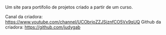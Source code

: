 Um site para portifolio de projetos criado a partir de um curso.

Canal da criadora: https://www.youtube.com/channel/UCObrjoZZJSjznfCO5Vx9qUQ
Github da criadora: https://github.com/judygab
